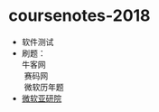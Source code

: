 # coursenotes-2018
* 软件测试
* 刷题：  
  牛客网  
  赛码网  
  微软历年题  
* [微软亚研院](https://www.zhihu.com/question/50512586)
